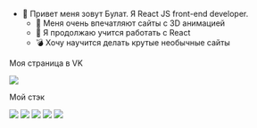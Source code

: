 - 👋 Привет меня зовут Булат. Я React JS front-end developer. 
  - 👀 Меня очень впечатляют сайты с 3D анимацией
  - 🌱 Я продолжаю учится работать с React 
  - :bomb: Хочу научится делать крутые необычные сайты 

Моя страница в VK 

[![](https://sun9-2.userapi.com/impg/vA1lO8K5fntuPNa-mMmfo_BbudHhKPAm6fl85Q/1NnAbKI0Z-I.jpg?size=25x25&quality=96&sign=9f5b410c5dcc693998fd9e12b2061c54&type=album)](https://vk.com/bulatm92)

Мой стэк

[![](https://sun9-69.userapi.com/impg/QfCKBP5F05FuugnFduEZg7ZrGqCU9iUgolO_Rg/uoCo78Q4CPQ.jpg?size=25x25&quality=96&sign=b1f707494fb88090db4eedbdb1cd8af2&type=album)](https://learn.javascript.ru/)
[![](https://sun9-61.userapi.com/impg/u0svrfCN7hq0feyovKdqNoPuyYxDAUzBSR0IcQ/6cPasIkgwDo.jpg?size=25x25&quality=96&sign=c38cc01ac4d22c81b399f34f32e7dca8&type=album)](https://www.typescriptlang.org/)
[![](https://sun9-24.userapi.com/impg/kCB7pLaPRaAvCjbmnkGjipV_cz-wU8qt36C0UA/m4pSMyC_I0U.jpg?size=25x25&quality=96&sign=72d0e5fdb07bac74d92317b783627a9c&type=album)](https://ru.reactjs.org/)
[![](https://sun2.ufanet.userapi.com/impg/4bKVJkocAZxVDeWaH9Cdm5pySzFnbaIP3P2oGw/AxbjPf2HqRs.jpg?size=100x25&quality=96&sign=800f9da63f73c5bc44787673445b3842&type=album)](https://react-dnd.github.io/react-dnd/about)
[![](https://sun2.ufanet.userapi.com/impg/4bKVJkocAZxVDeWaH9Cdm5pySzFnbaIP3P2oGw/AxbjPf2HqRs.jpg?size=100x25&quality=96&sign=800f9da63f73c5bc44787673445b3842&type=album)](https://gulpjs.com/)

